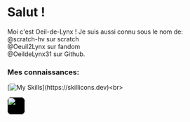 <html>

<h1>Salut !</h1>

Moi c'est Oeil-de-Lynx !
Je suis aussi connu sous le nom de: <br>
@scratch-hv sur scratch <br>
@Oeuil2Lynx sur fandom <br>
@OeildeLynx31 sur Github.<br>

<h3>Mes connaissances:</h3>

[![My Skills](https://skillicons.dev/icons?i=html,css,arduino,github,linux,raspberrypi,wordpress,)](https://skillicons.dev)<br>
  
<img height="40px" style="background:#000000;border-radius:10px" src="https://apksshare.com/wp-content/uploads/2021/06/Scratch-APK-MOD-Download-3.0.57-minSdk23.png">
  
</html>



